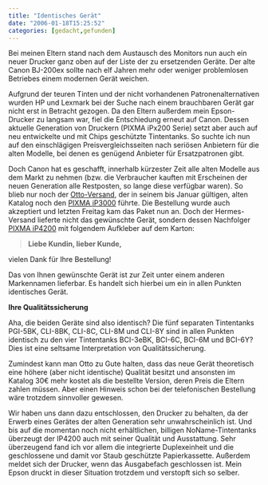 ```yaml
---
title: "Identisches Gerät"
date: "2006-01-18T15:25:52"
categories: [gedacht,gefunden]
---
```


Bei meinen Eltern stand nach dem Austausch des Monitors nun auch ein neuer Drucker ganz oben auf der Liste der zu ersetzenden Geräte. Der alte Canon BJ-200ex sollte nach elf Jahren mehr oder weniger problemlosen Betriebes einem modernen Gerät weichen.

Aufgrund der teuren Tinten und der nicht vorhandenen Patronenalternativen wurden HP und Lexmark bei der Suche nach einem brauchbaren Gerät gar nicht erst in Betracht gezogen. Da den Eltern außerdem mein Epson-Drucker zu langsam war, fiel die Entschiedung erneut auf Canon. Dessen aktuelle Generation von Druckern (PIXMA iPx200 Serie) setzt aber auch auf neu entwickelte und mit Chips geschützte Tintentanks. So suchte ich nun auf den einschlägigen Preisvergleichsseiten nach seriösen Anbietern für die alten Modelle, bei denen es genügend Anbieter für Ersatzpatronen gibt.

Doch Canon hat es geschafft, innerhalb kürzester Zeit alle alten Modelle aus dem Markt zu nehmen (bzw. die Verbraucher kauften mit Erscheinen der neuen Generation alle Restposten, so lange diese verfügbar waren). So blieb nur noch der [Otto-Versand](http://www.otto.de), der in seinem bis Januar gültigen, alten Katalog noch den [PIXMA iP3000](http://www.canon.de/for_home/product_finder/printers/bubble_jet/pixma_ip3000/index.asp?specs=1) führte. Die Bestellung wurde auch akzeptiert und letzten Freitag kam das Paket nun an. Doch der Hermes-Versand lieferte nicht das gewünschte Gerät, sondern dessen Nachfolger [PIXMA iP4200](http://www.canon.de/for_home/product_finder/printers/bubble_jet/PIXMA_iP4200/index.asp?specs=1) mit folgendem Aufkleber auf dem Karton:

> **Liebe Kundin, lieber Kunde,**

vielen Dank für Ihre Bestellung!

Das von Ihnen gewünschte Gerät ist zur Zeit unter einem anderen Markennamen lieferbar. Es handelt sich hierbei um ein in allen Punkten identisches Gerät.

**Ihre Qualitätssicherung**

Aha, die beiden Geräte sind also identisch? Die fünf separaten Tintentanks PGI-5BK, CLI-8BK, CLI-8C, CLI-8M und CLI-8Y sind in allen Punkten identisch zu den vier Tintentanks BCI-3eBK, BCI-6C, BCI-6M und BCI-6Y? Dies ist eine seltsame Interpretation von Qualitätssicherung.

Zumindest kann man Otto zu Gute halten, dass das neue Gerät theoretisch eine höhere (aber nicht identische) Qualität besitzt und ansonsten im Katalog 30€ mehr kostet als die bestellte Version, deren Preis die Eltern zahlen müssen. Aber einen Hinweis schon bei der telefonischen Bestellung wäre trotzdem sinnvoller gewesen.

Wir haben uns dann dazu entschlossen, den Drucker zu behalten, da der Erwerb eines Gerätes der alten Generation sehr unwahrscheinlich ist. Und bis auf die momentan noch nicht erhältlichen, billigen NoName-Tintentanks überzeugt der IP4200 auch mit seiner Qualität und Ausstattung. Sehr überzeugend fand ich vor allem die integrierte Duplexeinheit und die geschlossene und damit vor Staub geschützte Papierkassette. Außerdem meldet sich der Drucker, wenn das Ausgabefach geschlossen ist. Mein Epson druckt in dieser Situation trotzdem und verstopft sich so selber.
